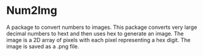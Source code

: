 # Num2Img

A package to convert numbers to images. This package converts very large decimal numbers to hext and then uses hex to generate an image. The image is a 2D array of pixels with each pixel representing a hex digit. The image is saved as a .png file.


